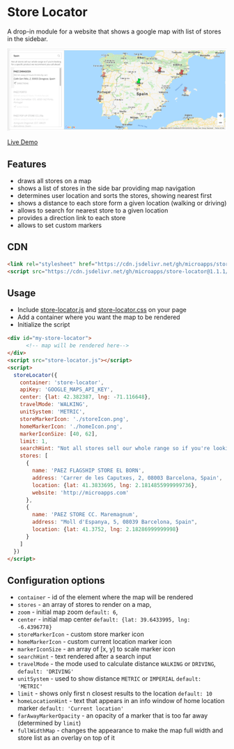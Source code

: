 # Store Locator

A drop-in module for a website that shows a google map with list of stores in the sidebar. 

![Gif](/demo.gif?raw=true)

[Live Demo](https://microapps.github.io/store-locator/)

## Features
- draws all stores on a map
- shows a list of stores in the side bar providing map navigation
- determines user location and sorts the stores, showing nearest first
- shows a distance to each store form a given location (walking or driving)
- allows to search for nearest store to a given location
- provides a direction link to each store
- allows to set custom markers

## CDN

```html
<link rel="stylesheet" href="https://cdn.jsdelivr.net/gh/microapps/store-locator@1.1.1/dist/store-locator.css">
<script src="https://cdn.jsdelivr.net/gh/microapps/store-locator@1.1.1/dist/store-locator.js"></script>
```

## Usage

- Include [store-locator.js](/dist/store-locator.js?raw=true) and [store-locator.css](/dist/store-locator.css?raw=true) on your page
- Add a container where you want the map to be rendered
- Initialize the script


```html
<div id="my-store-locator">
      <!-- map will be rendered here-->
</div>
<script src="store-locator.js"></script>
<script>
  storeLocator({
    container: 'store-locator',
    apiKey: 'GOOGLE_MAPS_API_KEY',
    center: {lat: 42.382387, lng: -71.116648},
    travelMode: 'WALKING',
    unitSystem: 'METRIC',
    storeMarkerIcon: './storeIcon.png',
    homeMarkerIcon: './homeIcon.png',
    markerIconSize: [40, 62],
    limit: 1,
    searchHint: "Not all stores sell our whole range so if you're looking for a specific product we recommend you call ahead.",
    stores: [
      {
        name: 'PAEZ FLAGSHIP STORE EL BORN',
        address: 'Carrer de les Caputxes, 2, 08003 Barcelona, Spain',
        location: {lat: 41.3833695, lng: 2.1814855999999736},
        website: 'http://microapps.com'
      },
      {
        name: 'PAEZ STORE CC. Maremagnum',
        address: "Moll d'Espanya, 5, 08039 Barcelona, Spain",
        location: {lat: 41.3752, lng: 2.18286999999998}
      }
    ]
  })
</script>
```

## Configuration options

- `container` - id of the element where the map will be rendered
- `stores` - an array of stores to render on a map,
- `zoom` - initial map zoom `default: 6`,
- `center` - initial map center `default: {lat: 39.6433995, lng: -6.4396778}`
- `storeMarkerIcon` - custom store marker icon
- `homeMarkerIcon` - custom current location marker icon
- `markerIconSize` - an array of [x, y] to scale marker icon
- `searchHint` - text rendered after a search input
- `travelMode` - the mode used to calculate distance `WALKING` or `DRIVING`, `default: 'DRIVING'`
- `unitSystem` - used to show distance `METRIC` or `IMPERIAL` `default: 'METRIC'`
- `limit` - shows only first n closest results to the location `default: 10`
- `homeLocationHint` - text that appears in an info window of home location marker `default: 'Current location'`
- `farAwayMarkerOpacity` - an opacity of a marker that is too far away (determined by `limit`)
- `fullWidthMap` - changes the appearance to make the map full width and store list as an overlay on top of it

